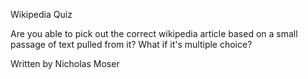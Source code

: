 Wikipedia Quiz

Are you able to pick out the correct wikipedia article based on a small passage
of text pulled from it? What if it's multiple choice?

Written by Nicholas Moser

